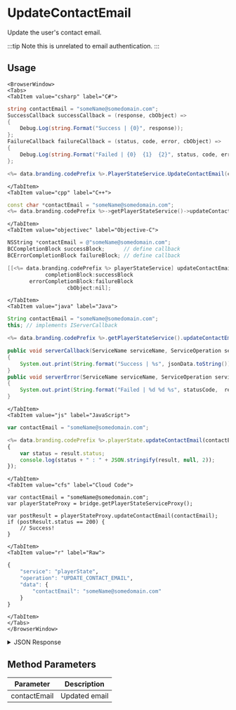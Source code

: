 # UpdateContactEmail

Update the user's contact email.



:::tip
Note this is unrelated to email authentication.
:::

<PartialServop service_name="playerState" operation_name="UPDATE_CONTACT_EMAIL" />

## Usage

```mdx-code-block
<BrowserWindow>
<Tabs>
<TabItem value="csharp" label="C#">
```

```csharp
string contactEmail = "someName@somedomain.com";
SuccessCallback successCallback = (response, cbObject) =>
{
    Debug.Log(string.Format("Success | {0}", response));
};
FailureCallback failureCallback = (status, code, error, cbObject) =>
{
    Debug.Log(string.Format("Failed | {0}  {1}  {2}", status, code, error));
};

<%= data.branding.codePrefix %>.PlayerStateService.UpdateContactEmail(contactEmail, successCallback, failureCallback);
```

```mdx-code-block
</TabItem>
<TabItem value="cpp" label="C++">
```

```cpp
const char *contactEmail = "someName@somedomain.com";
<%= data.branding.codePrefix %>->getPlayerStateService()->updateContactEmail(contactEmail, this);
```

```mdx-code-block
</TabItem>
<TabItem value="objectivec" label="Objective-C">
```

```objectivec
NSString *contactEmail = @"someName@somedomain.com";
BCCompletionBlock successBlock;      // define callback
BCErrorCompletionBlock failureBlock; // define callback

[[<%= data.branding.codePrefix %> playerStateService] updateContactEmail:contactEmail
            completionBlock:successBlock
       errorCompletionBlock:failureBlock
                   cbObject:nil];
```

```mdx-code-block
</TabItem>
<TabItem value="java" label="Java">
```

```java
String contactEmail = "someName@somedomain.com";
this; // implements IServerCallback

<%= data.branding.codePrefix %>.getPlayerStateService().updateContactEmail(contactEmail, this);

public void serverCallback(ServiceName serviceName, ServiceOperation serviceOperation, JSONObject jsonData)
{
    System.out.print(String.format("Success | %s", jsonData.toString()));
}
public void serverError(ServiceName serviceName, ServiceOperation serviceOperation, int statusCode, int reasonCode, String jsonError)
{
    System.out.print(String.format("Failed | %d %d %s", statusCode,  reasonCode, jsonError.toString()));
}
```

```mdx-code-block
</TabItem>
<TabItem value="js" label="JavaScript">
```

```javascript
var contactEmail = "someName@somedomain.com";

<%= data.branding.codePrefix %>.playerState.updateContactEmail(contactEmail, result =>
{
	var status = result.status;
	console.log(status + " : " + JSON.stringify(result, null, 2));
});
```

```mdx-code-block
</TabItem>
<TabItem value="cfs" label="Cloud Code">
```

```cfscript
var contactEmail = "someName@somedomain.com";
var playerStateProxy = bridge.getPlayerStateServiceProxy();

var postResult = playerStateProxy.updateContactEmail(contactEmail);
if (postResult.status == 200) {
    // Success!
}
```

```mdx-code-block
</TabItem>
<TabItem value="r" label="Raw">
```

```r
{
	"service": "playerState",
	"operation": "UPDATE_CONTACT_EMAIL",
	"data": {
		"contactEmail": "someName@somedomain.com"
	}
}
```

```mdx-code-block
</TabItem>
</Tabs>
</BrowserWindow>
```

<details>
<summary>JSON Response</summary>

```json
{
    "status": 200,
    "data": {
        "contactEmail": "someName@somedomain.com"
    }
}
```
</details>

## Method Parameters
Parameter | Description
--------- | -----------
contactEmail | Updated email


